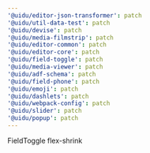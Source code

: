 ```yaml
---
'@uidu/editor-json-transformer': patch
'@uidu/util-data-test': patch
'@uidu/devise': patch
'@uidu/media-filmstrip': patch
'@uidu/editor-common': patch
'@uidu/editor-core': patch
'@uidu/field-toggle': patch
'@uidu/media-viewer': patch
'@uidu/adf-schema': patch
'@uidu/field-phone': patch
'@uidu/emoji': patch
'@uidu/dashlets': patch
'@uidu/webpack-config': patch
'@uidu/slider': patch
'@uidu/popup': patch
---
```


FieldToggle flex-shrink
